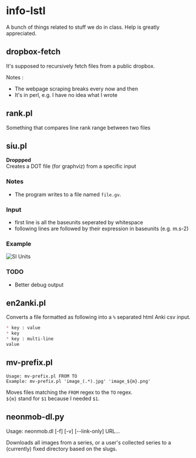 # info-lstl

A bunch of things related to stuff we do in class.
Help is greatly appreciated.

## dropbox-fetch

It's supposed to recursively fetch files from a public dropbox.

Notes :
- The webpage scraping breaks every now and then
- It's in perl, e.g. I have no idea what I wrote

## rank.pl

Something that compares line rank range between two files

## siu.pl

**Droppped**  
Creates a DOT file (for graphviz) from a specific input

### Notes

- The program writes to a file named `file.gv`.

### Input
- first line is all the baseunits seperated by whitespace
- following lines are <unitsymbol> followed by their expression in baseunits (e.g. m.s-2)

### Example

![SI Units](http://i.imgur.com/5ZzgpEm.png)

### TODO

- Better debug output

## en2anki.pl

Converts a file formatted as following into a `%` separated html Anki csv input.

```markdown
* key : value
* key
* key : multi-line
value
```

## mv-prefix.pl

    Usage: mv-prefix.pl FROM TO
    Example: mv-prefix.pl 'image_(.*).jpg' 'image_${m}.png'

Moves files matching the `FROM` regex to the `TO` regex.  
`${m}` stand for `$1` because I needed `$1`.

## neonmob-dl.py

   Usage: neonmob.dl [-f] [-v] [--link-only] URL...

Downloads all images from a series, or a user's collected series to a
(currently) fixed directory based on the slugs.
